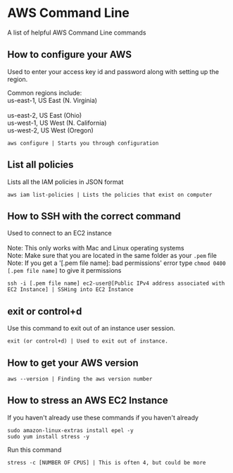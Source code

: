 # AWS Command Line
A list of helpful AWS Command Line commands

## How to configure your AWS
Used to enter your access key id and password along with setting up the region.

Common regions include: <br>
us-east-1, US East (N. Virginia) <br>	
us-east-2, US East (Ohio)	<br>
us-west-1, US West (N. California) <br>	
us-west-2, US West (Oregon)	<br>

```
aws configure | Starts you through configuration
```

## List all policies
Lists all the IAM policies in JSON format

```
aws iam list-policies | Lists the policies that exist on computer
```

## How to SSH with the correct command
Used to connect to an EC2 instance <br><br>
Note: This only works with Mac and Linux operating systems <br>
Note: Make sure that you are located in the same folder as your `.pem` file <br>
Note: If you get a '[.pem file name]: bad permissions' error type `chmod 0400 [.pem file name]` to give it permissions

```
ssh -i [.pem file name] ec2-user@[Public IPv4 address associated with EC2 Instance] | SSHing into EC2 Instance
```

## exit or control+d
Use this command to exit out of an instance user session.

```
exit (or control+d) | Used to exit out of instance.
```
## How to get your AWS version

```
aws --version | Finding the aws version number
```

## How to stress an AWS EC2 Instance

If you haven't already use these commands if you haven't already
```
sudo amazon-linux-extras install epel -y
sudo yum install stress -y
```
Run this command
```
stress -c [NUMBER OF CPUS] | This is often 4, but could be more
```
